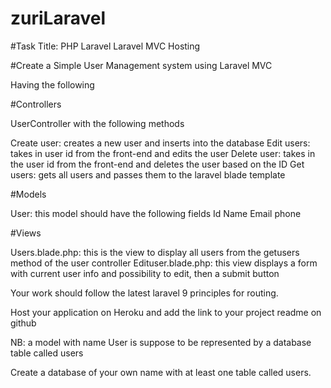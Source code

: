 # zuriLaravel

#Task Title: PHP Laravel Laravel MVC Hosting

#Create a Simple User Management system using Laravel MVC

Having the following

#Controllers

UserController with the following methods

Create user: creates a new user and inserts into the database
 Edit users: takes in user id from the front-end and edits the user
Delete user: takes in the user id from the front-end  and deletes the user based on the ID
Get users: gets all users and passes them to the laravel blade template
 

#Models

User: this model should have the following fields
Id
Name
Email
phone

#Views

Users.blade.php: this is the view to display all users from the getusers method of the user controller
Edituser.blade.php: this view displays a form with current user info and possibility to edit, then a submit button
 

Your work should follow the latest laravel 9 principles for routing.

Host your application on Heroku  and add the link to your project readme on github
 

NB: a model with name User is suppose to be represented by a database table called users

Create a database of your own name with at least one table called users.
